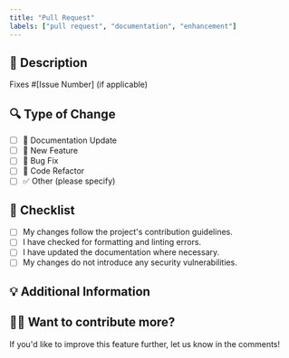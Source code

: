 ```yaml
---
title: "Pull Request"
labels: ["pull request", "documentation", "enhancement"]
---
```


## 📌 Description
<!-- Please include a summary of the changes and the related issue. -->

Fixes #[Issue Number] (if applicable)

## 🔍 Type of Change
<!-- Please check the options that apply -->
- [ ] 📄 Documentation Update
- [ ] 🚀 New Feature
- [ ] 🐛 Bug Fix
- [ ] 🔧 Code Refactor
- [ ] ✅ Other (please specify)

## 📑 Checklist
- [ ] My changes follow the project's contribution guidelines.
- [ ] I have checked for formatting and linting errors.
- [ ] I have updated the documentation where necessary.
- [ ] My changes do not introduce any security vulnerabilities.

## 💡 Additional Information
<!-- Add any extra details, screenshots, or testing steps here -->

## 🙋‍♂️ Want to contribute more?
If you'd like to improve this feature further, let us know in the comments!

